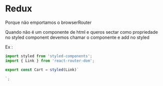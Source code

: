 # Redux 

Porque não emportamos o browserRouter 

Quando não é um componente de html e queros sectar como propriedade no styled component devemos chamar o componente e add no styled 

Ex : 

```js 
import styled from 'styled-components';
import { Link } from 'react-router-dom';

export const Cart = styled(Link)`

`;

```